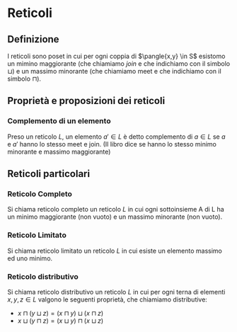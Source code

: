 # Reticoli

## Definizione
I reticoli sono poset in cui per ogni coppia di $\pangle{x,y} \in S$ esistomo un mimino maggiorante (che chiamiamo $join$ e che indichiamo con il simbolo $\sqcup$) e un massimo minorante (che chiamiamo meet e che indichiamo con il simbolo $\sqcap$).

## Proprietà e proposizioni dei reticoli

### Complemento di un elemento

Preso un reticolo $L$, un elemento $a'\in L$ è detto complemento di $a\in L$ se $a$ e $a'$ hanno lo stesso meet e join. (Il libro dice se hanno lo stesso minimo minorante e massimo maggiorante)

## Reticoli particolari

### Reticolo Completo

Si chiama reticolo completo un reticolo $L$ in cui ogni sottoinsieme A di L ha un minimo maggiorante (non vuoto) e un massimo minorante (non vuoto).

### Reticolo Limitato

Si chiama reticolo limitato un reticolo $L$ in cui esiste un elemento massimo ed uno minimo. 

### Reticolo distributivo

Si chiama reticolo distributivo un reticolo $L$ in cui per ogni terna di elementi ${x,y,z} \in L$ valgono le seguenti proprietà, che chiamiamo distributive:

* $x \sqcap (y \sqcup z) = (x \sqcap y) \sqcup (x \sqcap z)$
* $x \sqcup (y \sqcap z) = (x \sqcup y) \sqcap (x \sqcup z)$



